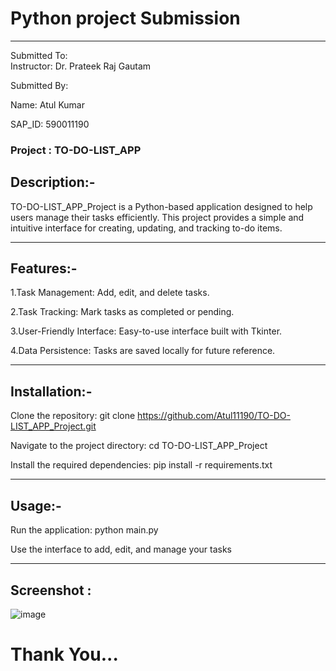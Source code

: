  # Python  project Submission
 --------------------------
 Submitted To:                                                             
 Instructor: Dr. Prateek Raj Gautam
                          
 Submitted By:
 
 Name: Atul Kumar
 
 SAP_ID: 590011190

### Project : TO-DO-LIST_APP

## Description:-
TO-DO-LIST_APP_Project is a Python-based application designed to help users manage their tasks efficiently.
This project provides a simple and intuitive interface for creating, updating, and tracking to-do items.
_____________________________________________________________________________________________________________________________________

## Features:-
   1.Task Management: Add, edit, and delete tasks.
   
   2.Task Tracking: Mark tasks as completed or pending.
   
   3.User-Friendly Interface: Easy-to-use interface built with Tkinter.
   
   4.Data Persistence: Tasks are saved locally for future reference.
   
______________________________________________________
## Installation:-

Clone the repository: git clone https://github.com/Atul11190/TO-DO-LIST_APP_Project.git

Navigate to the project directory: cd TO-DO-LIST_APP_Project

Install the required dependencies: pip install -r requirements.txt

______________________________________________________________________________________________

## Usage:-
Run the application: python main.py

Use the interface to add, edit, and manage your tasks
______________________________________________________________________________________________

## Screenshot : 

![image](https://github.com/user-attachments/assets/ac81f1f0-bd22-4d09-971d-82c89c08f416)







# Thank You...
